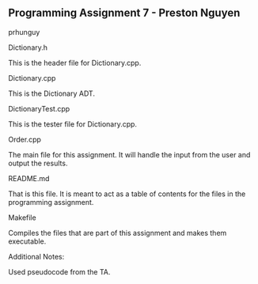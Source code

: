 ## Programming Assignment 7 - Preston Nguyen
prhunguy

Dictionary.h

This is the header file for Dictionary.cpp.

Dictionary.cpp

This is the Dictionary ADT.

DictionaryTest.cpp

This is the tester file for Dictionary.cpp.

Order.cpp

The main file for this assignment. It will handle the input from the user and output the results.

README.md

That is this file. It is meant to act as a table of contents for the files in the programming assignment.

Makefile

Compiles the files that are part of this assignment and makes them executable.

Additional Notes: 

Used pseudocode from the TA.